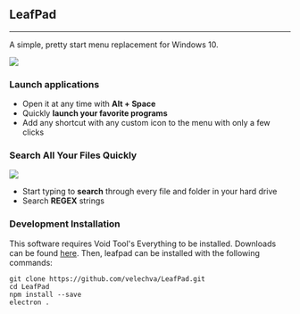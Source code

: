 ## LeafPad
---
A simple, pretty start menu replacement for Windows 10.

![](Docs/graphics/gif-3.png)

### Launch applications

- Open it at any time with **Alt + Space**
- Quickly **launch your favorite programs**
- Add any shortcut with any custom icon to the menu with only a few clicks

### Search All Your Files Quickly

![](Docs/graphics/gif-4.png)
- Start typing to **search** through every file and folder in your hard drive
- Search **REGEX** strings

### Development Installation

This software requires Void Tool's Everything to be installed. Downloads can
be found [here](http://voidtools.com/downloads/). Then, leafpad can be installed with
the following commands:

```
git clone https://github.com/velechva/LeafPad.git
cd LeafPad
npm install --save
electron .
```
